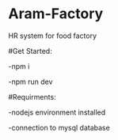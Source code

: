 # Aram-Factory
HR system for food factory

#Get Started:

-npm i

-npm run dev

#Requirments:

-nodejs environment installed

-connection to mysql database
